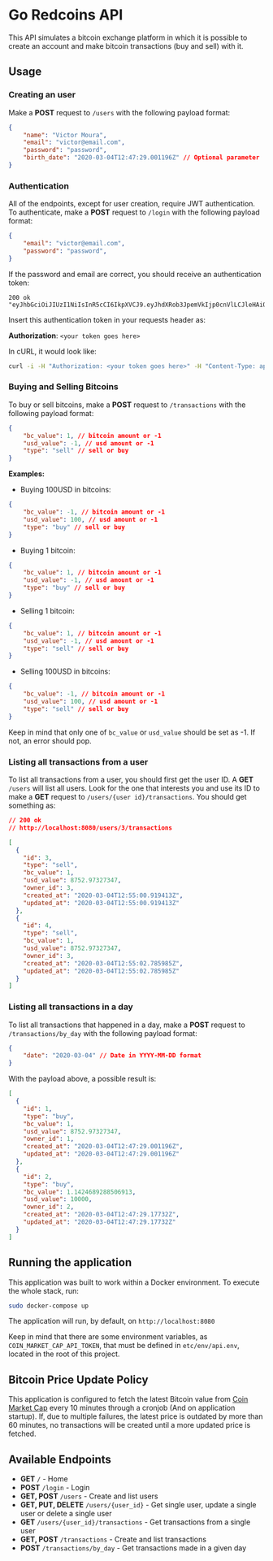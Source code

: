 # Go Redcoins API

This API simulates a bitcoin exchange platform in which it is possible to create an account and make bitcoin transactions (buy and sell) with it.

## Usage
### Creating an user
Make a **POST** request to `/users` with the following payload format:

```json
{
    "name": "Victor Moura",
    "email": "victor@email.com",
    "password": "password",
    "birth_date": "2020-03-04T12:47:29.001196Z" // Optional parameter
}
```

### Authentication
All of the endpoints, except for user creation, require JWT authentication. To authenticate, make a **POST** request to `/login` with the following payload format:

```json
{
    "email": "victor@email.com",
    "password": "password",
}
```
If the password and email are correct, you should receive an authentication token:

```
200 ok
"eyJhbGciOiJIUzI1NiIsInR5cCI6IkpXVCJ9.eyJhdXRob3JpemVkIjp0cnVlLCJleHAiOjE1ODMzMzAwNjcsInVzZXJfaWQiOjN9.YAtBvRmAllAYN_92GerTuaUeRU_FwxnIJEPk3B3i6fg"
```

Insert this authentication token in your requests header as:

**Authorization**: `<your token goes here>`

In cURL, it would look like:

```bash
curl -i -H "Authorization: <your token goes here>" -H "Content-Type: application/json" http://localhost:8080/users
```

### Buying and Selling Bitcoins
To buy or sell bitcoins, make a **POST** request to `/transactions` with the following payload format:

```json
{
    "bc_value": 1, // bitcoin amount or -1
    "usd_value": -1, // usd amount or -1
    "type": "sell" // sell or buy
}
```

**Examples:**

- Buying 100USD in bitcoins:
```json
{
    "bc_value": -1, // bitcoin amount or -1
    "usd_value": 100, // usd amount or -1
    "type": "buy" // sell or buy
}
```

- Buying 1 bitcoin:
```json
{
    "bc_value": 1, // bitcoin amount or -1
    "usd_value": -1, // usd amount or -1
    "type": "buy" // sell or buy
}
```

- Selling 1 bitcoin:
```json
{
    "bc_value": 1, // bitcoin amount or -1
    "usd_value": -1, // usd amount or -1
    "type": "sell" // sell or buy
}
```

- Selling 100USD in bitcoins:
```json
{
    "bc_value": -1, // bitcoin amount or -1
    "usd_value": 100, // usd amount or -1
    "type": "sell" // sell or buy
}
```

Keep in mind that only one of `bc_value` or `usd_value` should be set as -1. If not, an error should pop.

### Listing all transactions from a user
To list all transactions from a user, you should first get the user ID. A **GET** `/users` will list all users. Look for the one that interests you and use its ID to make a **GET** request to `/users/{user id}/transactions`. You should get something as:

```json
// 200 ok
// http://localhost:8080/users/3/transactions

[
  {
    "id": 3,
    "type": "sell",
    "bc_value": 1,
    "usd_value": 8752.97327347,
    "owner_id": 3,
    "created_at": "2020-03-04T12:55:00.919413Z",
    "updated_at": "2020-03-04T12:55:00.919413Z"
  },
  {
    "id": 4,
    "type": "sell",
    "bc_value": 1,
    "usd_value": 8752.97327347,
    "owner_id": 3,
    "created_at": "2020-03-04T12:55:02.785985Z",
    "updated_at": "2020-03-04T12:55:02.785985Z"
  }
]
```

### Listing all transactions in a day
To list all transactions that happened in a day, make a **POST** request to `/transactions/by_day` with the following payload format:

```json
{
    "date": "2020-03-04" // Date in YYYY-MM-DD format
}
```

With the payload above, a possible result is:

```json
[
  {
    "id": 1,
    "type": "buy",
    "bc_value": 1,
    "usd_value": 8752.97327347,
    "owner_id": 1,
    "created_at": "2020-03-04T12:47:29.001196Z",
    "updated_at": "2020-03-04T12:47:29.001196Z"
  },
  {
    "id": 2,
    "type": "buy",
    "bc_value": 1.1424689288506913,
    "usd_value": 10000,
    "owner_id": 2,
    "created_at": "2020-03-04T12:47:29.17732Z",
    "updated_at": "2020-03-04T12:47:29.17732Z"
  }
]
```

## Running the application
This application was built to work within a Docker environment. To execute the whole stack, run:

```bash
sudo docker-compose up
```

The application will run, by default, on `http://localhost:8080`

Keep in mind that there are some environment variables, as `COIN_MARKET_CAP_API_TOKEN`, that must be defined in `etc/env/api.env`, located in the root of this project.

## Bitcoin Price Update Policy
This application is configured to fetch the latest Bitcoin value from [Coin Market Cap](https://coinmarketcap.com/) every 10 minutes through a cronjob (And on application startup). If, due to multiple failures, the latest price is outdated by more than 60 minutes, no transactions will be created until a more updated price is fetched.

## Available Endpoints

- **GET** `/` - Home
- **POST** `/login` - Login
- **GET, POST** `/users` - Create and list users
- **GET, PUT, DELETE** `/users/{user_id}` - Get single user, update a single user or delete a single user
- **GET** `/users/{user_id}/transactions` - Get transactions from a single user
- **GET, POST** `/transactions` - Create and list transactions
- **POST** `/transactions/by_day` - Get transactions made in a given day